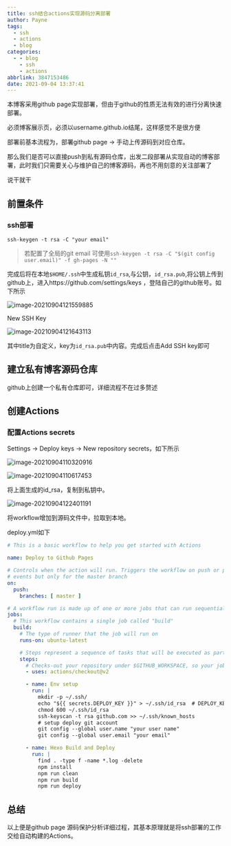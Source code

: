 ```yaml
---
title: ssh结合actions实现源码分离部署
author: Payne
tags:
  - ssh
  - actions
  - blog
categories:
  - - blog
    - ssh
    - actions
abbrlink: 3847153486
date: 2021-09-04 13:37:41
---
```

本博客采用github page实现部署，但由于github的性质无法有效的进行分离快速部署。

必须博客展示页，必须以username.github.io结尾，这样感觉不是很方便

部署前基本流程为，部署github page -> 手动上传源码到对应仓库。

那么我们是否可以直接push到私有源码仓库，出发二段部署从实现自动的博客部署，此时我们只需要关心与维护自己的博客源码，再也不用刻意的关注部署了

说干就干

## 前置条件

### ssh部署

```
ssh-keygen -t rsa -C "your email"
```

> 若配置了全局的git email 可使用`ssh-keygen -t rsa -C "$(git config user.email)" -f gh-pages -N ""`

完成后将在本地`$HOME/.ssh`中生成私钥`id_rsa`,与公钥，`id_rsa.pub`,将公钥上传到github上，进入https://github.com/settings/keys ，登陆自己的github账号。如下所示

![image-20210904121559885](https://tva1.sinaimg.cn/large/008i3skNgy1gu4h329orfj60tf0a775a02.jpg)

New SSH Key

![image-20210904121643113](https://tva1.sinaimg.cn/large/008i3skNgy1gu4h3tn133j60lp0bomxg02.jpg)

其中title为自定义，key为`id_rsa.pub`中内容。完成后点击Add SSH key即可

## 建立私有博客源码仓库

github上创建一个私有仓库即可，详细流程不在过多赘述

## 创建Actions

### 配置Actions secrets

Settings -> Deploy keys -> New repository secrets，如下所示

![image-20210904110320916](https://tva1.sinaimg.cn/large/008i3skNgy1gu4ezhkflmj61mk0u0aeq02.jpg)

![image-20210904110617453](https://tva1.sinaimg.cn/large/008i3skNgy1gu4f2jcgr5j61sv0u00v602.jpg)

将上面生成的id_rsa，复制到私钥中。

![image-20210904122401191](https://tva1.sinaimg.cn/large/008i3skNgy1gu4hbf985wj6172072wf202.jpg)

将workflow增加到源码文件中，拉取到本地。

deploy.yml如下

```yaml
# This is a basic workflow to help you get started with Actions

name: Deploy to Github Pages

# Controls when the action will run. Triggers the workflow on push or pull request
# events but only for the master branch
on:
  push:
    branches: [ master ]

# A workflow run is made up of one or more jobs that can run sequentially or in parallel
jobs:
  # This workflow contains a single job called "build"
  build:
    # The type of runner that the job will run on
    runs-on: ubuntu-latest

    # Steps represent a sequence of tasks that will be executed as part of the job
    steps:
      # Checks-out your repository under $GITHUB_WORKSPACE, so your job can access it
      - uses: actions/checkout@v2

      - name: Env setup
        run: |
          mkdir -p ~/.ssh/
          echo "${{ secrets.DEPLOY_KEY }}" > ~/.ssh/id_rsa	# DEPLOY_KEY 为secret name
          chmod 600 ~/.ssh/id_rsa
          ssh-keyscan -t rsa github.com >> ~/.ssh/known_hosts
          # setup deploy git account
          git config --global user.name "your user name"
          git config --global user.email "your email"

      - name: Hexo Build and Deploy
        run: |
          find . -type f -name *.log -delete
          npm install
          npm run clean
          npm run build
          npm run deploy
```



## 总结

以上便是github page 源码保护分析详细过程，其基本原理就是将ssh部署的工作交给自动构建的Actions。

